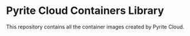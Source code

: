 # Pyrite Cloud Containers Library

This repository contains all the container images created by Pyrite Cloud.